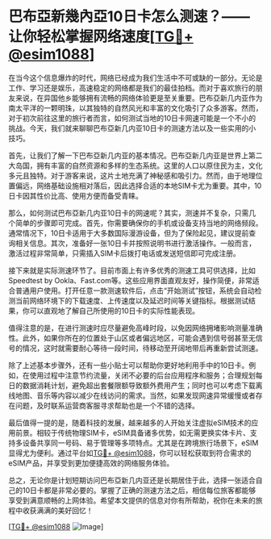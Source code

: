 # 巴布亞新幾內亞10日卡怎么测速？——让你轻松掌握网络速度[[TG💪+ @esim1088](https://t.me/s/esim1088)]

在当今这个信息爆炸的时代，网络已经成为我们生活中不可或缺的一部分。无论是工作、学习还是娱乐，高速稳定的网络都是我们的最佳拍档。而对于喜欢旅行的朋友来说，在异国他乡能够拥有流畅的网络体验更是至关重要。巴布亞新几内亚作为南太平洋的一颗明珠，以其独特的自然风光和丰富的文化吸引了众多游客。然而，对于初次前往这里的旅行者而言，如何测试当地的10日卡网速可能是一个不小的挑战。今天，我们就来聊聊巴布亞新几内亚10日卡的测速方法以及一些实用的小技巧。

首先，让我们了解一下巴布亞新几内亚的基本情况。巴布亞新几内亚是世界上第二大岛国，拥有丰富的自然资源和多样的生态系统。这里的人口以原住民为主，文化多元且独特。对于游客来说，这片土地充满了神秘感和吸引力。然而，由于地理位置偏远，网络基础设施相对落后，因此选择合适的本地SIM卡尤为重要。其中，10日卡因其性价比高、使用方便而备受青睐。

那么，如何测试巴布亞新几内亚10日卡的网速呢？其实，测速并不复杂，只需几个简单的步骤即可完成。首先，你需要确保你的手机或设备支持当地的网络频段。通常情况下，10日卡适用于大多数国际漫游设备，但为了保险起见，建议提前查询相关信息。其次，准备好一张10日卡并按照说明书进行激活操作。一般而言，激活过程非常简单，只需插入SIM卡后拨打电话或发送短信即可完成注册。

接下来就是实际测速环节了。目前市面上有许多优秀的测速工具可供选择，比如Speedtest by Ookla、Fast.com等。这些应用界面直观友好，操作简便，非常适合普通用户使用。打开任意一款测速软件后，点击“开始测试”按钮，系统会自动检测当前网络环境下的下载速度、上传速度以及延迟时间等关键指标。根据测试结果，你可以直观地了解自己所使用的10日卡的实际性能表现。

值得注意的是，在进行测速时应尽量避免高峰时段，以免因网络拥堵影响测量准确性。此外，如果你所在的位置处于山区或者偏远地区，可能会遇到信号弱甚至无信号的情况，这时就需要耐心等待一段时间，待移动至开阔地带后再重新尝试测速。

除了上述基本步骤外，还有一些小贴士可以帮助你更好地利用手中的10日卡。例如，在使用过程中注意节约流量，关闭不必要的后台应用程序和服务；合理规划每日的数据消耗计划，避免超出套餐限额导致额外费用产生；同时也可以考虑下载离线地图、音乐等内容以减少在线访问的需求。当然，如果发现网速异常缓慢或者存在问题，及时联系运营商客服寻求帮助也是一个不错的选择。

最后值得一提的是，随着科技的发展，越来越多的人开始关注虚拟eSIM技术的应用前景。相较于传统物理SIM卡，eSIM具备诸多优势，如无需更换实体卡片、支持多设备共享同一号码、易于管理等多项特点。尤其是在跨境旅行场景下，eSIM显得尤为便利。通过平台如[TG💪+ @esim1088](https://t.me/s/esim1088)，你可以轻松获取到符合需求的eSIM产品，并享受到更加便捷高效的网络服务体验。

总之，无论你是计划短期访问巴布亞新几内亚还是长期居住于此，选择一张适合自己的10日卡都是非常必要的。掌握了正确的测速方法之后，相信每位旅客都能够享受到满意顺畅的上网体验。希望本文提供的信息对你有所帮助，祝你在未来的旅程中收获满满的美好回忆！

[[TG💪+ @esim1088](https://t.me/s/esim1088) ![Image](https://i.postimg.cc/4NQfJmqS/Snipaste-2025-05-13-00-14-12.png)]